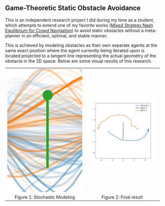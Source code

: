 ## Game-Theoretic Static Obstacle Avoidance

This is an independent research project I did during my time as a student, which attempts to extend one of my favorite
works ([Mixed Strategy Nash Equilibrium for Crowd Navigation](https://arxiv.org/abs/2403.01537)) to avoid static
obstacles without a meta-planner in an efficient, optimal, and stable manner.

This is achieved by modeling obstacles as their own separate agents at the same exact position where the agent currently
being iterated upon is located projected to a tangent line representing the actual geometry of the obstacle in the 2D
space. Below are some visual results of this research.

<table align="center">
  <tr>
    <td align="center">
      <img src="./paper/fig1.png" width="400" height="400" style="object-fit: none; object-position: center;">
    </td>
    <td align="center">
      <img src="./paper/fig2.png" width="400">
    </td>
  </tr>
  <tr>
    <td align="center">Figure 1: Stochastic Modeling</td>
    <td align="center">Figure 2: Final result</td>
  </tr>
</table>
